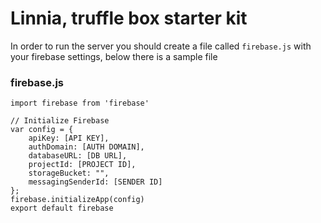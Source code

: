 # Linnia, truffle box starter kit



In order to run the server you should create a file called `firebase.js` with your firebase settings, below there is a sample file

### firebase.js

```
import firebase from 'firebase'

// Initialize Firebase
var config = {
    apiKey: [API KEY],
    authDomain: [AUTH DOMAIN],
    databaseURL: [DB URL],
    projectId: [PROJECT ID],
    storageBucket: "",
    messagingSenderId: [SENDER ID]
};
firebase.initializeApp(config)
export default firebase
```

